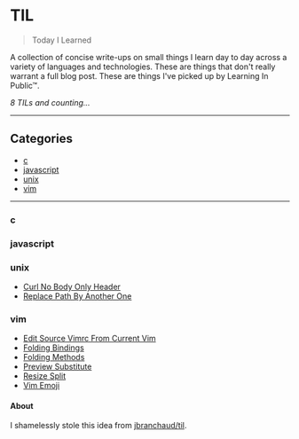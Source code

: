 <h1>TIL</h1>

> Today I Learned

A collection of concise write-ups on small things I learn day to day across a
variety of languages and technologies. These are things that don't really
warrant a full blog post. These are things I've picked up by Learning In Public™.

_8 TILs and counting..._


---


<h2>Categories</h2>

* [c](#c)
* [javascript](#javascript)
* [unix](#unix)
* [vim](#vim)


---


<h3 id="c">c</h3>


<h3 id="javascript">javascript</h3>


<h3 id="unix">unix</h3>

- [Curl No Body Only Header](/mrdotb/til/blob/master/unix/curl-no-body-only-header.md)
- [Replace Path By Another One](/mrdotb/til/blob/master/unix/replace-PATH-by-another-one.md)

<h3 id="vim">vim</h3>

- [Edit Source Vimrc From Current Vim](/mrdotb/til/blob/master/vim/edit-source-vimrc-from-current-vim.md)
- [Folding Bindings](/mrdotb/til/blob/master/vim/folding-bindings.md)
- [Folding Methods](/mrdotb/til/blob/master/vim/folding-methods.md)
- [Preview Substitute](/mrdotb/til/blob/master/vim/preview-substitute.md)
- [Resize Split](/mrdotb/til/blob/master/vim/resize-split.md)
- [Vim Emoji](/mrdotb/til/blob/master/vim/vim-emoji.md)


<h4>About</h4>

I shamelessly stole this idea from
[jbranchaud/til](https://github.com/jbranchaud/til).
